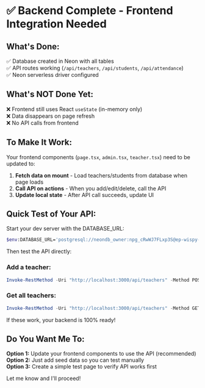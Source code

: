 # ✅ Backend Complete - Frontend Integration Needed

## What's Done:
✅ Database created in Neon with all tables  
✅ API routes working (`/api/teachers`, `/api/students`, `/api/attendance`)  
✅ Neon serverless driver configured  

## What's NOT Done Yet:
❌ Frontend still uses React `useState` (in-memory only)  
❌ Data disappears on page refresh  
❌ No API calls from frontend  

## To Make It Work:

Your frontend components (`page.tsx`, `admin.tsx`, `teacher.tsx`) need to be updated to:

1. **Fetch data on mount** - Load teachers/students from database when page loads
2. **Call API on actions** - When you add/edit/delete, call the API
3. **Update local state** - After API call succeeds, update UI

## Quick Test of Your API:

Start your dev server with the DATABASE_URL:
```bash
$env:DATABASE_URL='postgresql://neondb_owner:npg_cRwWJ7FLxp3S@ep-wispy-truth-a7w1svg1-pooler.ap-southeast-2.aws.neon.tech/neondb?sslmode=require'; npm run dev
```

Then test the API directly:

### Add a teacher:
```powershell
Invoke-RestMethod -Uri "http://localhost:3000/api/teachers" -Method POST -Body '{"name":"Test Teacher","username":"testteacher","password":"1234567890"}' -ContentType "application/json"
```

### Get all teachers:
```powershell
Invoke-RestMethod -Uri "http://localhost:3000/api/teachers" -Method GET
```

If these work, your backend is 100% ready!

## Do You Want Me To:

**Option 1:** Update your frontend components to use the API (recommended)  
**Option 2:** Just add seed data so you can test manually  
**Option 3:** Create a simple test page to verify API works first  

Let me know and I'll proceed!
